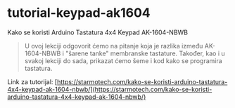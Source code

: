# tutorial-keypad-ak1604
Kako se koristi Arduino Tastatura 4x4 Keypad AK-1604-NBWB

> U ovoj lekciji odgovorit ćemo na pitanje koja je razlika između AK-1604-NBWB i "šarene tanke" membranske tastature. Također, kao i u svakoj lekciji do sada, prikazat ćemo šeme i kod kako se programira tastatura.

Link za tutorijal: [https://starmotech.com/kako-se-koristi-arduino-tastatura-4x4-keypad-ak-1604-nbwb/](https://starmotech.com/kako-se-koristi-arduino-tastatura-4x4-keypad-ak-1604-nbwb/)
